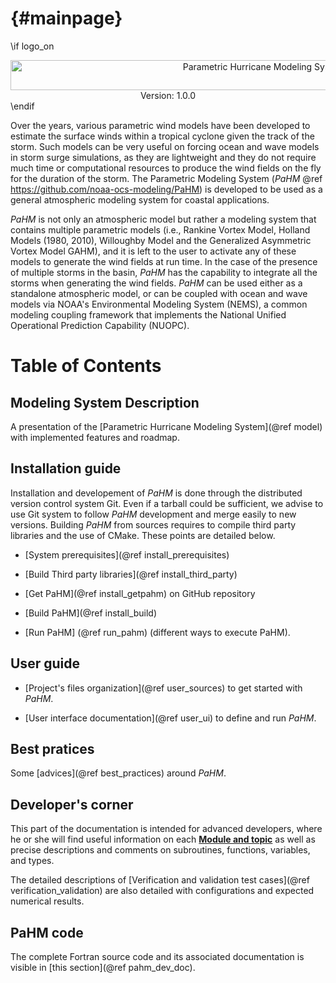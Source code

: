 {#mainpage}
=================

\if logo_on
<center>
<img src="pahm_logo-text.png" width="795" height="48" alt="Parametric Hurricane Modeling System"/><br/>
Version: 1.0.0
</center>
\endif


Over the years, various parametric wind models have been developed to estimate the surface winds within
a tropical cyclone given the track of the storm. Such models can be very useful on forcing ocean and wave models
in storm surge simulations, as they are lightweight and they do not require much time or computational resources
to produce the wind fields on the fly for the duration of the storm. The Parametric Modeling System
(*PaHM* @ref https://github.com/noaa-ocs-modeling/PaHM) is developed to be used as a general atmospheric
modeling system for coastal applications.

*PaHM* is not only an atmospheric model but rather a modeling system that contains multiple parametric models
(i.e., Rankine Vortex Model, Holland Models (1980, 2010), Willoughby Model and the Generalized Asymmetric Vortex Model GAHM),
and it is left to the user to activate any of these models to generate the wind fields at run time.
In the case of the presence of multiple storms in the basin, *PaHM* has the capability to integrate all the storms
when generating the wind fields. *PaHM* can be used either as a standalone atmospheric model, or
can be coupled with ocean and wave models via NOAA's Environmental Modeling System (NEMS), a common modeling coupling
framework that implements the National Unified Operational Prediction Capability (NUOPC). 


# Table of Contents


## Modeling System Description

A presentation of the [Parametric Hurricane Modeling System](@ref model) with implemented features and roadmap.


## Installation guide

Installation and developement of *PaHM* is done through the distributed version control system Git.
Even if a tarball could be sufficient, we advise to use Git system to follow *PaHM* development
and merge easily to new versions.
Building *PaHM* from sources requires to compile third party libraries and the use of CMake. These
points are detailed below.

- [System prerequisites](@ref install_prerequisites)

- [Build Third party libraries](@ref install_third_party)

- [Get PaHM](@ref install_getpahm) on GitHub repository

- [Build PaHM](@ref install_build)

- [Run PaHM] (@ref run_pahm) (different ways to execute PaHM).


## User guide

- [Project's files organization](@ref user_sources) to get started with *PaHM*.

- [User interface documentation](@ref user_ui) to define and run *PaHM*.


## Best pratices

Some [advices](@ref best_practices) around *PaHM*.


## Developer's corner

This part of the documentation is intended for advanced developers, where he or she will find useful information on each
[**Module and topic**](modules.html)
as well as precise descriptions and comments on subroutines, functions, variables, and types.

The detailed descriptions of [Verification and validation test cases](@ref verification_validation) are also detailed with configurations and expected numerical results.

## PaHM code


The complete Fortran source code and its associated documentation is visible
in [this section](@ref pahm_dev_doc).




